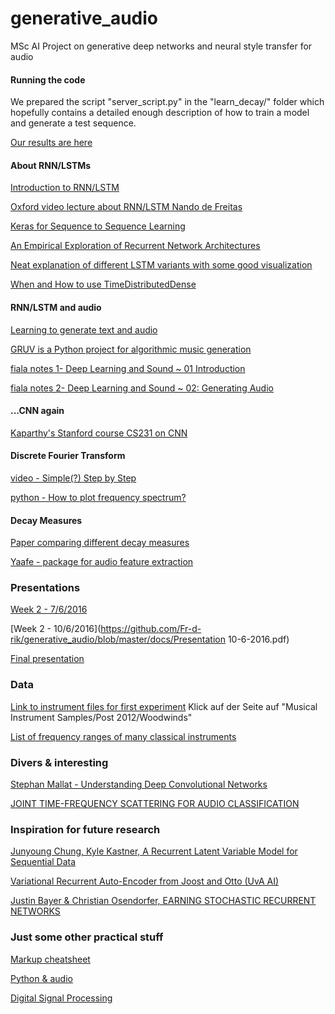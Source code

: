 # generative_audio
MSc AI Project on generative deep networks and neural style transfer for audio

#### Running the code

We prepared the script "server_script.py" in the "learn_decay/" folder which hopefully contains a detailed enough
description of how to train a model and generate a test sequence.

[Our results are here](https://github.com/Fr-d-rik/generative_audio/tree/master/results)

#### About RNN/LSTMs

[Introduction to RNN/LSTM](http://www.wildml.com/2015/09/recurrent-neural-networks-tutorial-part-1-introduction-to-rnns/)

[Oxford video lecture about RNN/LSTM Nando de Freitas](https://www.youtube.com/watch?v=56TYLaQN4N8)

[Keras for Sequence to Sequence Learning](https://bigaidream.gitbooks.io/subsets_ml_cookbook/content/dl/theano/theano_keras_sequence2sequence.html)

[An Empirical Exploration of Recurrent Network Architectures](http://jmlr.org/proceedings/papers/v37/jozefowicz15.pdf)

[Neat explanation of different LSTM variants with some good visualization](http://colah.github.io/posts/2015-08-Understanding-LSTMs/)

[When and How to use TimeDistributedDense](https://github.com/fchollet/keras/issues/1029)

#### RNN/LSTM and audio

[Learning to generate text and audio](http://www.genekogan.com/works/learning-sequences.html)

[GRUV is a Python project for algorithmic music generation](https://github.com/MattVitelli/GRUV)

[fiala notes 1- Deep Learning and Sound ~ 01 Introduction ](http://fiala.uk/notes/deep-learning-and-sound-01-intro)

[fiala notes 2- Deep Learning and Sound ~ 02: Generating Audio](http://fiala.uk/notes/deep-learning-and-sound-02-generating-audio)

#### ...CNN again
[Kaparthy's Stanford course CS231 on CNN](https://cs231n.github.io/)

#### Discrete Fourier Transform

[video - Simple(?) Step by Step](https://www.youtube.com/watch?v=mkGsMWi_j4Q)

[python - How to plot frequency spectrum?](http://glowingpython.blogspot.nl/2011/08/how-to-plot-frequency-spectrum-with.html)

#### Decay Measures

[Paper comparing different decay measures](http://www.genelec.com/documents/publications/aes110th.pdf)

[Yaafe - package for audio feature extraction](http://yaafe.sourceforge.net/)


### Presentations
[Week 2 - 7/6/2016](https://github.com/Fr-d-rik/generative_audio/blob/master/docs/presi_june7.pdf)

[Week 2 - 10/6/2016](https://github.com/Fr-d-rik/generative_audio/blob/master/docs/Presentation 10-6-2016.pdf)

[Final presentation](https://github.com/Fr-d-rik/generative_audio/blob/master/docs/generative_audio.pdf)


### Data
[Link to instrument files for first experiment](http://theremin.music.uiowa.edu/MIS.html#)
Klick auf der Seite auf "Musical Instrument Samples/Post 2012/Woodwinds"

[List of frequency ranges of many classical instruments](http://www.zytrax.com/tech/audio/audio.html#frequencies)

### Divers & interesting
[Stephan Mallat - Understanding Deep Convolutional Networks](https://arxiv.org/pdf/1601.04920v1.pdf)

[JOINT TIME-FREQUENCY SCATTERING FOR AUDIO CLASSIFICATION](https://web.math.princeton.edu/~janden/papers/final97.pdf)

### Inspiration for future research
[Junyoung Chung, Kyle Kastner, A Recurrent Latent Variable Model for Sequential Data](http://arxiv.org/pdf/1506.02216v6.pdf)

[Variational Recurrent Auto-Encoder from Joost and Otto (UvA AI)](https://arxiv.org/abs/1412.6581)

[Justin Bayer & Christian Osendorfer, EARNING STOCHASTIC RECURRENT NETWORKS](http://arxiv.org/pdf/1411.7610v3.pdf)

### Just some other practical stuff

[Markup cheatsheet](https://github.com/adam-p/markdown-here/wiki/Markdown-Cheatsheet#links)

[Python & audio](http://eprints.maynoothuniversity.ie/4115/1/40.pdf)

[Digital Signal Processing](http://www.dspguide.com/)

